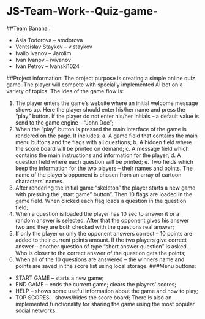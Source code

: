 JS-Team-Work--Quiz-game-
========================
##Team Banana :
-  Asia Todorova – atodorova
-  	Ventsislav Staykov – v.staykov
-  	Ivailo Ivanov – Jarolim
-  	Ivan Ivanov – ivivanov
-  	Ivan Petrov – Ivanski1024

##Project information: 
The project purpose is creating a simple online quiz game. The player will compete with specially implemented AI bot on a variety of topics. The idea of the game flow is:
1.	The player enters the game’s website where an initial welcome message shows up. Here the player should enter his/her name and press the “play” button. If the player do not enter his/her initials – a default value is send to the game engine – “John Doe”;
2.	When the “play” button is pressed the main interface of the game is rendered on the page. It includes:
a.	A game field that contains the main menu buttons and the flags with all questions;
b.	A hidden field where the score board will be printed on demand;
c.	A message field which contains the main instructions and information for the player;
d.	A question field where each question will be printed;
e.	Two fields which keep the information for the two players – their names and points. The name of the player’s opponent is chosen from an array of cartoon characters’ names.
3.	After rendering the initial game “skeleton” the player starts a new game with pressing the „start game” button”. Then 10 flags are loaded in the game field. When clicked each flag loads a question in the question field;
4.	When a question is loaded the player has 10 sec to answer it or a random answer is selected. After that the opponent gives his answer two and they are both checked with the questions real answer;
5.	 If only the player or only the opponent answers correct – 10 points are added to their current points amount. If the two players give correct answer – another question of type “short answer question” is asked. Who is closer to the correct answer of the question gets the points;
6.	When all of the 10 questions are answered – the winners name and points are saved in the score list using local storage.
###Menu buttons:
-	START GAME – starts a new game; 
-	END GAME – ends the current game; clears the players’ scores;
-	HELP – shows some useful information about the game and how to play;
-	TOP SCORES – shows/hides the score board;
There is also an implemented functionality for sharing the game using the most popular social networks.

